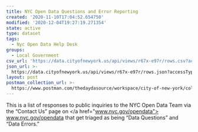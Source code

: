 ```yaml
---
title: NYC Open Data Questions and Error Reporting
created: '2020-11-10T17:04:52.654750'
modified: '2020-12-04T19:27:19.271354'
state: active
type: dataset
tags:
  - Nyc Open Data Help Desk
groups:
  - Local Government
csv_url: 'https://data.cityofnewyork.us/api/views/r67x-e97r/rows.csv?accessType=DOWNLOAD'
json_url: >-
  https://data.cityofnewyork.us/api/views/r67x-e97r/rows.json?accessType=DOWNLOAD
layout: post
postman_collection_url: >-
  https://www.postman.com/thedaydasource/workspace/city-of-new-york/collection/15909983-ca057f79-a7cc-41ab-9c56-ea6d61fb6703
---
```

This is a list of responses to public inquiries to the NYC Open Data Team via the “Contact Us” page on </a href="www.nyc.gov/opendata"> www.nyc.gov/opendata </a> that get triaged as being “Data Questions” and “Data Errors.”
